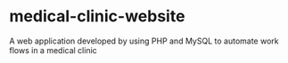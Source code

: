 # medical-clinic-website
A web application developed by using PHP and MySQL to automate work flows in a medical clinic
